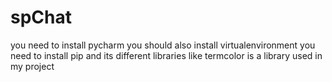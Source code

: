 # spChat
you need to install pycharm
you should also install virtualenvironment
you need to install pip and its different libraries like termcolor is a library used in my project
